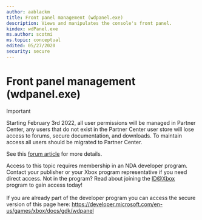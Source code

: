 ```yaml
---
author: aablackm
title: Front panel management (wdpanel.exe)
description: Views and manipulates the console's front panel.
kindex: wdPanel.exe
ms.author: scotmi
ms.topic: conceptual
edited: 05/27/2020
security: secure
---
```


# Front panel management (wdpanel.exe)
> [!IMPORTANT]
> Starting February 3rd 2022, all user permissions will be managed in Partner Center, any users that do not exist in the Partner Center user store will lose access to forums, secure documentation, and downloads. To maintain access all users should be migrated to Partner Center. <p></p>See this <a href="https://forums.xboxlive.com/articles/132187/breaking-change-user-access-for-forums-secure-docu.html">forum article</a> for more details.  

 Access to this topic requires membership in an NDA developer program. Contact your publisher or your Xbox program representative if you need direct access. Not in the program? Read about joining the <a href="https://www.xbox.com/Developers/id">ID@Xbox</a> program to gain access today!  <br/><br/>If you are already part of the developer program you can access the secure version of this page here: <a target="_blank" href="https://developer.microsoft.com/en-us/games/xbox/docs/gdk/wdpanel">https://developer.microsoft.com/en-us/games/xbox/docs/gdk/wdpanel</a>